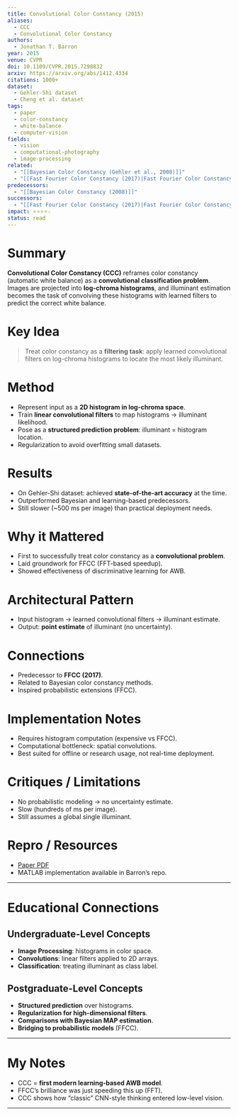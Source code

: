 ```yaml
---
title: Convolutional Color Constancy (2015)
aliases:
  - CCC
  - Convolutional Color Constancy
authors:
  - Jonathan T. Barron
year: 2015
venue: CVPR
doi: 10.1109/CVPR.2015.7298832
arxiv: https://arxiv.org/abs/1412.4334
citations: 1000+
dataset:
  - Gehler-Shi dataset
  - Cheng et al. dataset
tags:
  - paper
  - color-constancy
  - white-balance
  - computer-vision
fields:
  - vision
  - computational-photography
  - image-processing
related:
  - "[[Bayesian Color Constancy (Gehler et al., 2008)]]"
  - "[[Fast Fourier Color Constancy (2017)|Fast Fourier Color Constancy]]"
predecessors:
  - "[[Bayesian Color Constancy (2008)]]"
successors:
  - "[[Fast Fourier Color Constancy (2017)|Fast Fourier Color Constancy]]"
impact: ⭐⭐⭐⭐☆
status: read
---
```


# Summary
**Convolutional Color Constancy (CCC)** reframes color constancy (automatic white balance) as a **convolutional classification problem**. Images are projected into **log-chroma histograms**, and illuminant estimation becomes the task of convolving these histograms with learned filters to predict the correct white balance.  

# Key Idea
> Treat color constancy as a **filtering task**: apply learned convolutional filters on log-chroma histograms to locate the most likely illuminant.

# Method
- Represent input as a **2D histogram in log-chroma space**.  
- Train **linear convolutional filters** to map histograms → illuminant likelihood.  
- Pose as a **structured prediction problem**: illuminant = histogram location.  
- Regularization to avoid overfitting small datasets.  

# Results
- On Gehler-Shi dataset: achieved **state-of-the-art accuracy** at the time.  
- Outperformed Bayesian and learning-based predecessors.  
- Still slower (~500 ms per image) than practical deployment needs.  

# Why it Mattered
- First to successfully treat color constancy as a **convolutional problem**.  
- Laid groundwork for FFCC (FFT-based speedup).  
- Showed effectiveness of discriminative learning for AWB.  

# Architectural Pattern
- Input histogram → learned convolutional filters → illuminant estimate.  
- Output: **point estimate** of illuminant (no uncertainty).  

# Connections
- Predecessor to **FFCC (2017)**.  
- Related to Bayesian color constancy methods.  
- Inspired probabilistic extensions (FFCC).  

# Implementation Notes
- Requires histogram computation (expensive vs FFCC).  
- Computational bottleneck: spatial convolutions.  
- Best suited for offline or research usage, not real-time deployment.  

# Critiques / Limitations
- No probabilistic modeling → no uncertainty estimate.  
- Slow (hundreds of ms per image).  
- Still assumes a global single illuminant.  

# Repro / Resources
- [Paper PDF](https://arxiv.org/abs/1412.4334)  
- MATLAB implementation available in Barron’s repo.  

---

# Educational Connections

## Undergraduate-Level Concepts
- **Image Processing**: histograms in color space.  
- **Convolutions**: linear filters applied to 2D arrays.  
- **Classification**: treating illuminant as class label.  

## Postgraduate-Level Concepts
- **Structured prediction** over histograms.  
- **Regularization for high-dimensional filters**.  
- **Comparisons with Bayesian MAP estimation**.  
- **Bridging to probabilistic models** (FFCC).  

---

# My Notes
- CCC = **first modern learning-based AWB model**.  
- FFCC’s brilliance was just speeding this up (FFT).  
- CCC shows how “classic” CNN-style thinking entered low-level vision.  

---
